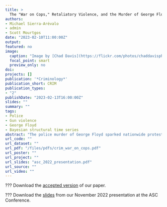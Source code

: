 ```yaml
---
title: >
  The "War on Cops," Retaliatory Violence, and the Murder of George Floyd
authors:
- Michael Sierra-Arévalo
- admin
- Scott Mourtgos
date: "2023-02-10T11:00:00Z"
output: 
featured: no
image:
  caption: "Image by [Chad Davis](https://flickr.com/photos/chaddavisphotography/) on [Flickr](https://flic.kr/p/2j7Gp9i), [CC BY-SA 2.0](https://creativecommons.org/licenses/by-sa/2.0/)"
  focal_point: smart
  preview_only: no
doi: 
projects: []
publication: '*Criminology*'
publication_short: CRIM
publication_types: 
- "2"
publishDate: "2023-02-13T16:00:00Z"
slides: ""
summary: ""
tags:
- Police
- Gun violence
- George Floyd
- Bayesian structural time series
abstract: "The police murder of George Floyd sparked nationwide protests in the summer of 2020 and revived claims that public outcry over such high-profile police killings perpetuated a violent *war on cops*. Using data collected by the Gun Violence Archive (GVA) on firearm assaults of U.S. police officers, we use Bayesian structural time series (BSTS) modeling to empirically assess if and how patterns of firearm assault on police officers in the United States were influenced by the police murder of George Floyd. Our analysis finds that the murder of George Floyd was associated with a 3-week spike in firearm assaults on police, after which the trend in firearms assaults dropped to levels only slightly above that which were predicted by pre-Floyd data. We discuss potential explanations for these findings and consider their relevance to the contemporary discussion of a *war on cops*, violence, and officer safety."
url_code: ""
url_dataset: ""
url_pdf: "/files/pdfs/crim_war_on_cops.pdf"
url_poster: ""
url_project: ""
url_slides: "asc_2022_presentation.pdf"
url_source: ""
url_video: ""
---
```


??? Download the [accepted version](https://jnix.netlify.app/files/pdfs/crim_war_on_cops.pdf) of our paper.

??? Download the [slides](https://jnix.netlify.app/publication/51-crim-war-on-cops-george-floyd/asc_2022_presentation.pdf) from our November 2022 presentation at the ASC Conference.